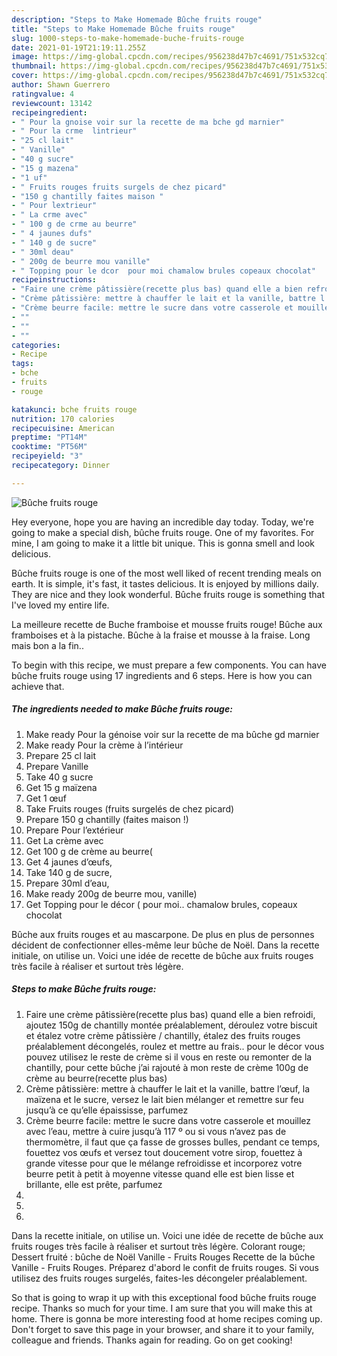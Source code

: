```yaml
---
description: "Steps to Make Homemade Bûche fruits rouge"
title: "Steps to Make Homemade Bûche fruits rouge"
slug: 1000-steps-to-make-homemade-buche-fruits-rouge
date: 2021-01-19T21:19:11.255Z
image: https://img-global.cpcdn.com/recipes/956238d47b7c4691/751x532cq70/buche-fruits-rouge-photo-principale-de-la-recette.jpg
thumbnail: https://img-global.cpcdn.com/recipes/956238d47b7c4691/751x532cq70/buche-fruits-rouge-photo-principale-de-la-recette.jpg
cover: https://img-global.cpcdn.com/recipes/956238d47b7c4691/751x532cq70/buche-fruits-rouge-photo-principale-de-la-recette.jpg
author: Shawn Guerrero
ratingvalue: 4
reviewcount: 13142
recipeingredient:
- " Pour la gnoise voir sur la recette de ma bche gd marnier"
- " Pour la crme  lintrieur"
- "25 cl lait"
- " Vanille"
- "40 g sucre"
- "15 g mazena"
- "1 uf"
- " Fruits rouges fruits surgels de chez picard"
- "150 g chantilly faites maison "
- " Pour lextrieur"
- " La crme avec"
- " 100 g de crme au beurre"
- " 4 jaunes dufs"
- " 140 g de sucre"
- " 30ml deau"
- " 200g de beurre mou vanille"
- " Topping pour le dcor  pour moi chamalow brules copeaux chocolat"
recipeinstructions:
- "Faire une crème pâtissière(recette plus bas) quand elle a bien refroidi, ajoutez 150g de chantilly montée préalablement, déroulez votre biscuit et étalez votre crème pâtissière / chantilly, étalez des fruits rouges préalablement décongelés, roulez et mettre au frais.. pour le décor vous pouvez utilisez le reste de crème si il vous en reste ou remonter de la chantilly, pour cette bûche j’ai rajouté à mon reste de crème 100g de crème au beurre(recette plus bas)"
- "Crème pâtissière: mettre à chauffer le lait et la vanille, battre l’œuf, la maïzena et le sucre, versez le lait bien mélanger et remettre sur feu jusqu’à ce qu’elle épaississe, parfumez"
- "Crème beurre facile: mettre le sucre dans votre casserole et mouillez avec l’eau, mettre à cuire jusqu’à 117 º ou si vous n’avez pas de thermomètre, il faut que ça fasse de grosses bulles, pendant ce temps, fouettez vos œufs et versez tout doucement votre sirop, fouettez à grande vitesse pour que le mélange refroidisse et incorporez votre beurre petit à petit à moyenne vitesse quand elle est bien lisse et brillante, elle est prête, parfumez"
- ""
- ""
- ""
categories:
- Recipe
tags:
- bche
- fruits
- rouge

katakunci: bche fruits rouge 
nutrition: 170 calories
recipecuisine: American
preptime: "PT14M"
cooktime: "PT56M"
recipeyield: "3"
recipecategory: Dinner

---
```



![Bûche fruits rouge](https://img-global.cpcdn.com/recipes/956238d47b7c4691/751x532cq70/buche-fruits-rouge-photo-principale-de-la-recette.jpg)

Hey everyone, hope you are having an incredible day today. Today, we're going to make a special dish, bûche fruits rouge. One of my favorites. For mine, I am going to make it a little bit unique. This is gonna smell and look delicious.

Bûche fruits rouge is one of the most well liked of recent trending meals on earth. It is simple, it's fast, it tastes delicious. It is enjoyed by millions daily. They are nice and they look wonderful. Bûche fruits rouge is something that I've loved my entire life.

La meilleure recette de Buche framboise et mousse fruits rouge! Bûche aux framboises et à la pistache. Bûche à la fraise et mousse à la fraise. Long mais bon a la fin..


To begin with this recipe, we must prepare a few components. You can have bûche fruits rouge using 17 ingredients and 6 steps. Here is how you can achieve that.

<!--inarticleads1-->

##### The ingredients needed to make Bûche fruits rouge:

1. Make ready  Pour la génoise voir sur la recette de ma bûche gd marnier
1. Make ready  Pour la crème à l’intérieur
1. Prepare 25 cl lait
1. Prepare  Vanille
1. Take 40 g sucre
1. Get 15 g maïzena
1. Get 1 œuf
1. Take  Fruits rouges (fruits surgelés de chez picard)
1. Prepare 150 g chantilly (faites maison !)
1. Prepare  Pour l’extérieur
1. Get  La crème avec
1. Get  100 g de crème au beurre(
1. Get  4 jaunes d’œufs,
1. Take  140 g de sucre,
1. Prepare  30ml d’eau,
1. Make ready  200g de beurre mou, vanille)
1. Get  Topping pour le décor ( pour moi.. chamalow brules, copeaux chocolat


Bûche aux fruits rouges et au mascarpone. De plus en plus de personnes décident de confectionner elles-même leur bûche de Noël. Dans la recette initiale, on utilise un. Voici une idée de recette de bûche aux fruits rouges très facile à réaliser et surtout très légère. 

<!--inarticleads2-->

##### Steps to make Bûche fruits rouge:

1. Faire une crème pâtissière(recette plus bas) quand elle a bien refroidi, ajoutez 150g de chantilly montée préalablement, déroulez votre biscuit et étalez votre crème pâtissière / chantilly, étalez des fruits rouges préalablement décongelés, roulez et mettre au frais.. pour le décor vous pouvez utilisez le reste de crème si il vous en reste ou remonter de la chantilly, pour cette bûche j’ai rajouté à mon reste de crème 100g de crème au beurre(recette plus bas)
1. Crème pâtissière: mettre à chauffer le lait et la vanille, battre l’œuf, la maïzena et le sucre, versez le lait bien mélanger et remettre sur feu jusqu’à ce qu’elle épaississe, parfumez
1. Crème beurre facile: mettre le sucre dans votre casserole et mouillez avec l’eau, mettre à cuire jusqu’à 117 º ou si vous n’avez pas de thermomètre, il faut que ça fasse de grosses bulles, pendant ce temps, fouettez vos œufs et versez tout doucement votre sirop, fouettez à grande vitesse pour que le mélange refroidisse et incorporez votre beurre petit à petit à moyenne vitesse quand elle est bien lisse et brillante, elle est prête, parfumez
1. 
1. 
1. 


Dans la recette initiale, on utilise un. Voici une idée de recette de bûche aux fruits rouges très facile à réaliser et surtout très légère. Colorant rouge; Dessert fruité : bûche de Noël Vanille - Fruits Rouges Recette de la bûche Vanille - Fruits Rouges. Préparez d&#39;abord le confit de fruits rouges. Si vous utilisez des fruits rouges surgelés, faites-les décongeler préalablement. 

So that is going to wrap it up with this exceptional food bûche fruits rouge recipe. Thanks so much for your time. I am sure that you will make this at home. There is gonna be more interesting food at home recipes coming up. Don't forget to save this page in your browser, and share it to your family, colleague and friends. Thanks again for reading. Go on get cooking!
